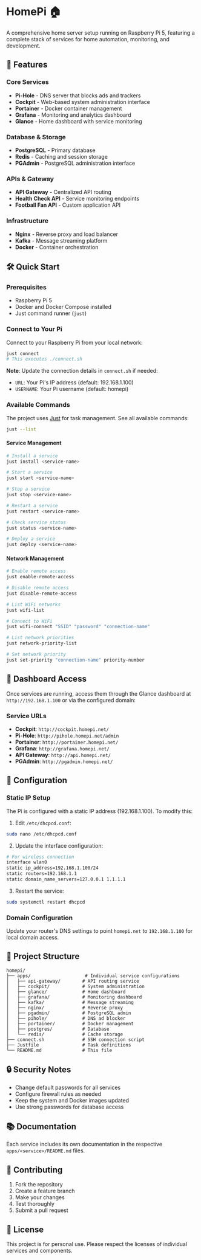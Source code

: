 # HomePi 🏠

A comprehensive home server setup running on Raspberry Pi 5, featuring a complete stack of services for home automation, monitoring, and development.

## 🚀 Features

### Core Services
- **Pi-Hole** - DNS server that blocks ads and trackers
- **Cockpit** - Web-based system administration interface
- **Portainer** - Docker container management
- **Grafana** - Monitoring and analytics dashboard
- **Glance** - Home dashboard with service monitoring

### Database & Storage
- **PostgreSQL** - Primary database
- **Redis** - Caching and session storage
- **PGAdmin** - PostgreSQL administration interface

### APIs & Gateway
- **API Gateway** - Centralized API routing
- **Health Check API** - Service monitoring endpoints
- **Football Fan API** - Custom application API

### Infrastructure
- **Nginx** - Reverse proxy and load balancer
- **Kafka** - Message streaming platform
- **Docker** - Container orchestration

## 🛠️ Quick Start

### Prerequisites
- Raspberry Pi 5
- Docker and Docker Compose installed
- Just command runner (`just`)

### Connect to Your Pi

Connect to your Raspberry Pi from your local network:

```bash
just connect
# This executes ./connect.sh
```

**Note**: Update the connection details in `connect.sh` if needed:
- `URL`: Your Pi's IP address (default: 192.168.1.100)
- `USERNAME`: Your Pi username (default: homepi)

### Available Commands

The project uses [Just](https://github.com/casey/just) for task management. See all available commands:

```bash
just --list
```

#### Service Management
```bash
# Install a service
just install <service-name>

# Start a service
just start <service-name>

# Stop a service
just stop <service-name>

# Restart a service
just restart <service-name>

# Check service status
just status <service-name>

# Deploy a service
just deploy <service-name>
```

#### Network Management
```bash
# Enable remote access
just enable-remote-access

# Disable remote access
just disable-remote-access

# List WiFi networks
just wifi-list

# Connect to WiFi
just wifi-connect "SSID" "password" "connection-name"

# List network priorities
just network-priority-list

# Set network priority
just set-priority "connection-name" priority-number
```

## 📱 Dashboard Access

Once services are running, access them through the Glance dashboard at `http://192.168.1.100` or via the configured domain:

### Service URLs
- **Cockpit**: `http://cockpit.homepi.net/`
- **Pi-Hole**: `http://pihole.homepi.net/admin`
- **Portainer**: `http://portainer.homepi.net/`
- **Grafana**: `http://grafana.homepi.net/`
- **API Gateway**: `http://api.homepi.net/`
- **PGAdmin**: `http://pgadmin.homepi.net/`

## 🔧 Configuration

### Static IP Setup
The Pi is configured with a static IP address (192.168.1.100). To modify this:

1. Edit `/etc/dhcpcd.conf`:
```bash
sudo nano /etc/dhcpcd.conf
```

2. Update the interface configuration:
```bash
# For wireless connection
interface wlan0
static ip_address=192.168.1.100/24
static routers=192.168.1.1
static domain_name_servers=127.0.0.1 1.1.1.1
```

3. Restart the service:
```bash
sudo systemctl restart dhcpcd
```

### Domain Configuration
Update your router's DNS settings to point `homepi.net` to `192.168.1.100` for local domain access.

## 📁 Project Structure

```
homepi/
├── apps/                    # Individual service configurations
│   ├── api-gateway/        # API routing service
│   ├── cockpit/            # System administration
│   ├── glance/             # Home dashboard
│   ├── grafana/            # Monitoring dashboard
│   ├── kafka/              # Message streaming
│   ├── nginx/              # Reverse proxy
│   ├── pgadmin/            # PostgreSQL admin
│   ├── pihole/             # DNS ad blocker
│   ├── portainer/          # Docker management
│   ├── postgres/           # Database
│   └── redis/              # Cache storage
├── connect.sh              # SSH connection script
├── Justfile                # Task definitions
└── README.md               # This file
```

## 🔒 Security Notes

- Change default passwords for all services
- Configure firewall rules as needed
- Keep the system and Docker images updated
- Use strong passwords for database access

## 📚 Documentation

Each service includes its own documentation in the respective `apps/<service>/README.md` files.

## 🤝 Contributing

1. Fork the repository
2. Create a feature branch
3. Make your changes
4. Test thoroughly
5. Submit a pull request

## 📄 License

This project is for personal use. Please respect the licenses of individual services and components.

